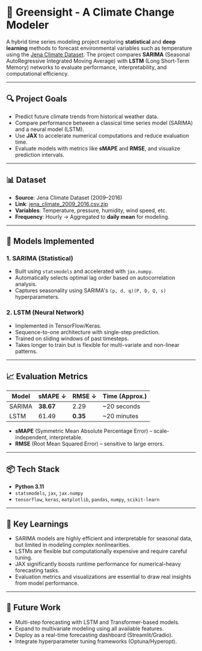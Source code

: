 # 🌱 Greensight - A Climate Change Modeler

A hybrid time series modeling project exploring **statistical** and **deep learning** methods to forecast environmental variables such as temperature using the [Jena Climate Dataset](https://storage.googleapis.com/tensorflow/tf-keras-datasets/jena_climate_2009_2016.csv.zip). The project compares **SARIMA** (Seasonal AutoRegressive Integrated Moving Average) with **LSTM** (Long Short-Term Memory) networks to evaluate performance, interpretability, and computational efficiency.

---

## 🔍 Project Goals

- Predict future climate trends from historical weather data.
- Compare performance between a classical time series model (SARIMA) and a neural model (LSTM).
- Use **JAX** to accelerate numerical computations and reduce evaluation time.
- Evaluate models with metrics like **sMAPE** and **RMSE**, and visualize prediction intervals.

---

## 📊 Dataset

- **Source**: Jena Climate Dataset (2009–2016)  
- **Link**: [jena_climate_2009_2016.csv.zip](https://storage.googleapis.com/tensorflow/tf-keras-datasets/jena_climate_2009_2016.csv.zip)  
- **Variables**: Temperature, pressure, humidity, wind speed, etc.  
- **Frequency**: Hourly → Aggregated to **daily mean** for modeling.

---

## 🧠 Models Implemented

### 1. **SARIMA (Statistical)**
- Built using `statsmodels` and accelerated with `jax.numpy`.
- Automatically selects optimal lag order based on autocorrelation analysis.
- Captures seasonality using SARIMA's `(p, d, q)(P, D, Q, s)` hyperparameters.

### 2. **LSTM (Neural Network)**
- Implemented in TensorFlow/Keras.
- Sequence-to-one architecture with single-step prediction.
- Trained on sliding windows of past timesteps.
- Takes longer to train but is flexible for multi-variate and non-linear patterns.

---

## 📈 Evaluation Metrics

| Model  | sMAPE ↓ | RMSE ↓ | Time (Approx.) |
|--------|---------|--------|----------------|
| SARIMA | **38.67** | 2.29   | ~20 seconds     |
| LSTM   | 61.49    | **0.35** | ~20 minutes     |

- **sMAPE** (Symmetric Mean Absolute Percentage Error) – scale-independent, interpretable.
- **RMSE** (Root Mean Squared Error) – sensitive to large errors.

---

## 📦 Tech Stack

- **Python 3.11**
- `statsmodels`, `jax`, `jax.numpy`
- `tensorflow`, `keras`, `matplotlib`, `pandas`, `numpy`, `scikit-learn`

---

## 📌 Key Learnings

- SARIMA models are highly efficient and interpretable for seasonal data, but limited in modeling complex nonlinearities.
- LSTMs are flexible but computationally expensive and require careful tuning.
- JAX significantly boosts runtime performance for numerical-heavy forecasting tasks.
- Evaluation metrics and visualizations are essential to draw real insights from model performance.

---

## 🚀 Future Work

- Multi-step forecasting with LSTM and Transformer-based models.
- Expand to multivariate modeling using all available features.
- Deploy as a real-time forecasting dashboard (Streamlit/Gradio).
- Integrate hyperparameter tuning frameworks (Optuna/Hyperopt).
